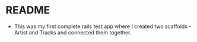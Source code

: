 # README

- This was my first complete rails test app where I created two scaffolds - Artist and Tracks and connected them together. 

